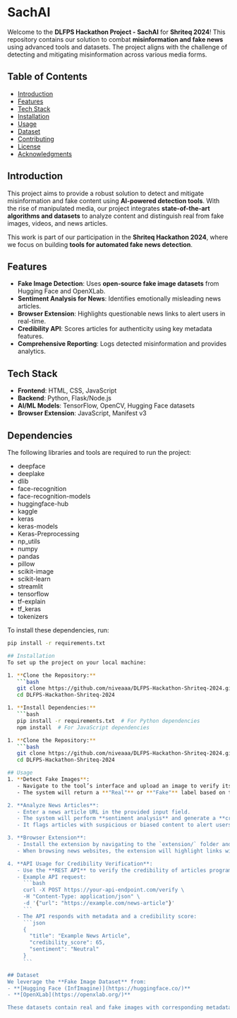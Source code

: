 # SachAI

Welcome to the **DLFPS Hackathon Project - SachAI** for **Shriteq 2024**! This repository contains our solution to combat **misinformation and fake news** using advanced tools and datasets. The project aligns with the challenge of detecting and mitigating misinformation across various media forms. 

## Table of Contents
- [Introduction](#introduction)  
- [Features](#features)  
- [Tech Stack](#tech-stack)  
- [Installation](#installation)  
- [Usage](#usage)  
- [Dataset](#dataset)  
- [Contributing](#contributing)  
- [License](#license)  
- [Acknowledgments](#acknowledgments)

## Introduction
This project aims to provide a robust solution to detect and mitigate misinformation and fake content using **AI-powered detection tools**. With the rise of manipulated media, our project integrates **state-of-the-art algorithms and datasets** to analyze content and distinguish real from fake images, videos, and news articles.

This work is part of our participation in the **Shriteq Hackathon 2024**, where we focus on building **tools for automated fake news detection**.

## Features
- **Fake Image Detection**: Uses **open-source fake image datasets** from Hugging Face and OpenXLab.
- **Sentiment Analysis for News**: Identifies emotionally misleading news articles.
- **Browser Extension**: Highlights questionable news links to alert users in real-time.
- **Credibility API**: Scores articles for authenticity using key metadata features.
- **Comprehensive Reporting**: Logs detected misinformation and provides analytics.

## Tech Stack
- **Frontend**: HTML, CSS, JavaScript  
- **Backend**: Python, Flask/Node.js  
- **AI/ML Models**: TensorFlow, OpenCV, Hugging Face datasets
- **Browser Extension**: JavaScript, Manifest v3 

## Dependencies
The following libraries and tools are required to run the project:

- deepface  
- deeplake  
- dlib  
- face-recognition  
- face-recognition-models  
- huggingface-hub  
- kaggle  
- keras  
- keras-models  
- Keras-Preprocessing  
- np_utils  
- numpy  
- pandas  
- pillow  
- scikit-image  
- scikit-learn  
- streamlit  
- tensorflow  
- tf-explain  
- tf_keras  
- tokenizers  

To install these dependencies, run:
```bash
pip install -r requirements.txt

## Installation
To set up the project on your local machine:

1. **Clone the Repository:**
   ```bash
   git clone https://github.com/niveaaa/DLFPS-Hackathon-Shriteq-2024.git
   cd DLFPS-Hackathon-Shriteq-2024

1. **Install Dependencies:**
   ```bash
   pip install -r requirements.txt  # For Python dependencies
   npm install  # For JavaScript dependencies

1. **Clone the Repository:**
   ```bash
   git clone https://github.com/niveaaa/DLFPS-Hackathon-Shriteq-2024.git
   cd DLFPS-Hackathon-Shriteq-2024

## Usage
1. **Detect Fake Images**:  
   - Navigate to the tool’s interface and upload an image to verify its authenticity.  
   - The system will return a **"Real"** or **"Fake"** label based on the AI model's prediction.

2. **Analyze News Articles**:  
   - Enter a news article URL in the provided input field.  
   - The system will perform **sentiment analysis** and generate a **credibility score**.  
   - It flags articles with suspicious or biased content to alert users.

3. **Browser Extension**:  
   - Install the extension by navigating to the `extension/` folder and loading it as an **unpacked extension** in your browser.  
   - When browsing news websites, the extension will highlight links with questionable content.

4. **API Usage for Credibility Verification**:  
   - Use the **REST API** to verify the credibility of articles programmatically.
   - Example API request:
     ```bash
     curl -X POST https://your-api-endpoint.com/verify \
     -H "Content-Type: application/json" \
     -d '{"url": "https://example.com/news-article"}'
     ```
   - The API responds with metadata and a credibility score:
     ```json
     {
       "title": "Example News Article",
       "credibility_score": 65,
       "sentiment": "Neutral"
     }
     ```

## Dataset
We leverage the **Fake Image Dataset** from:
- **[Hugging Face (InfImagine)](https://huggingface.co/)**  
- **[OpenXLab](https://openxlab.org/)**  

These datasets contain real and fake images with corresponding metadata, which help in training, testing, and evaluating the models. Feel free to explore the datasets to understand how the detection model works.
